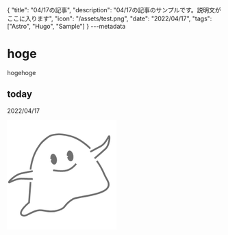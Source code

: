 {
  "title": "04/17の記事",
  "description": "04/17の記事のサンプルです。説明文がここに入ります",
  "icon": "/assets/test.png",
  "date": "2022/04/17",
  "tags": ["Astro", "Hugo", "Sample"]
}
---metadata

# hoge
hogehoge

## today
2022/04/17

![img](/assets/test.png)